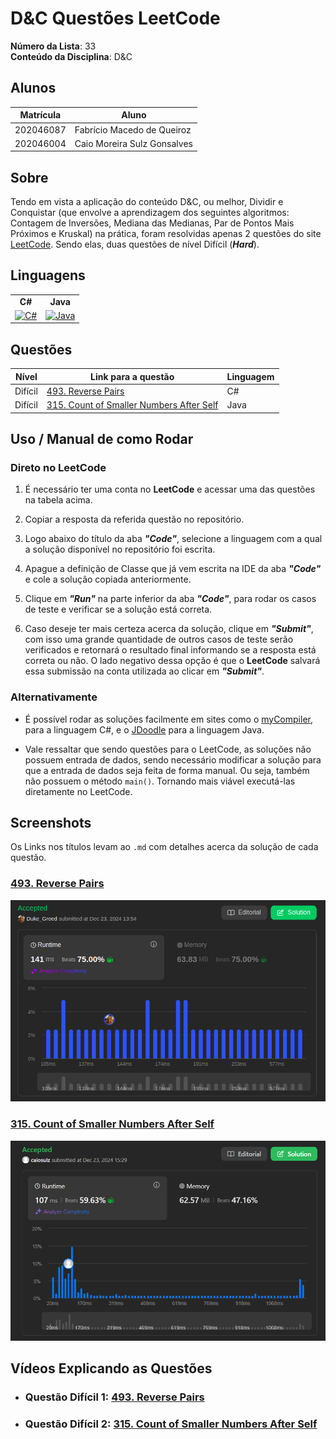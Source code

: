 # D&C Questões LeetCode

**Número da Lista**: 33<br>
**Conteúdo da Disciplina**: D&C<br>

## Alunos
| Matrícula | Aluno                       |
|-----------|-----------------------------|
| 202046087 | Fabrício Macedo de Queiroz  |
| 202046004 | Caio Moreira Sulz Gonsalves |

## Sobre

Tendo em vista a aplicação do conteúdo D&C, ou melhor, Dividir e Conquistar (que envolve a aprendizagem dos seguintes algoritmos: Contagem de Inversões, Mediana das Medianas, Par de Pontos Mais Próximos e Kruskal) na prática, foram resolvidas apenas 2 questões do site [LeetCode](https://leetcode.com/). Sendo elas, duas questões de nível Difícil (**_Hard_**).

## Linguagens

<table style="border: none; text-align: center;">
    <tr>
        <td>
            <strong>C#</strong>
        </td>
        <td>
            <strong>Java</strong>
        </td>
    </tr>
    <tr>
        <td>
            <a href="https://skillicons.dev">
    <img src="https://skillicons.dev/icons?i=cs&perline=3" alt="C#">
</a>
        </td>
        <td>
            <a href="https://skillicons.dev">
    <img src="https://skillicons.dev/icons?i=java&perline=3" alt="Java">
</a>
        </td>
</table>

## Questões

| Nível   | Link para a questão                                                            | Linguagem |
|---------|--------------------------------------------------------------------------------|-----------|
| Difícil | [493. Reverse Pairs](https://leetcode.com/problems/reverse-pairs/description/) | C#        |
| Difícil | [315. Count of Smaller Numbers After Self](https://leetcode.com/problems/count-of-smaller-numbers-after-self/description/)  | Java      |

## Uso / Manual de como Rodar

### Direto no LeetCode

1. É necessário ter uma conta no **LeetCode** e acessar uma das questões na tabela acima.

2. Copiar a resposta da referida questão no repositório.

3. Logo abaixo do título da aba **_"Code"_**, selecione a linguagem com a qual a solução disponível no repositório foi escrita.

4. Apague a definição de Classe que já vem escrita na IDE da aba **_"Code"_** e cole a solução copiada anteriormente.

5. Clique em **_"Run"_** na parte inferior da aba **_"Code"_**, para rodar os casos de teste e verificar se a solução está correta.

6. Caso deseje ter mais certeza acerca da solução, clique em **_"Submit"_**, com isso uma grande quantidade de outros casos de teste serão verificados e retornará o resultado final informando se a resposta está correta ou não. O lado negativo dessa opção é que o **LeetCode** salvará essa submissão na conta utilizada ao clicar em **_"Submit"_**.

### Alternativamente

- É possível rodar as soluções facilmente em sites como o [myCompiler](https://www.mycompiler.io/pt/new/csharp), para a linguagem C#, e o [JDoodle](https://www.jdoodle.com/online-java-compiler) para a linguagem Java.

- Vale ressaltar que sendo questões para o LeetCode, as soluções não possuem entrada de dados, sendo necessário modificar a solução para que a entrada de dados seja feita de forma manual. Ou seja, também não possuem o método `main()`. Tornando mais viável executá-las diretamente no LeetCode.

## Screenshots

Os Links nos títulos levam ao `.md` com detalhes acerca da solução de cada questão.

### [493. Reverse Pairs](./Questions/Hard_1/Hard_1.md)

<center>

![493. Reverse Pairs](./assets/details_hard_1.png)

</center>

### [315. Count of Smaller Numbers After Self](./Questions/Hard_2/Hard_2.md)

<center>

![](./assets/details_hard_2.png)

</center>

## Vídeos Explicando as Questões

- ### Questão Difícil 1: [493. Reverse Pairs]()

- ### Questão Difícil 2: [315. Count of Smaller Numbers After Self]()